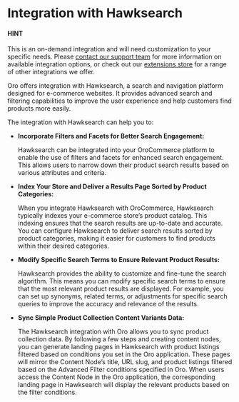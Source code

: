 <a id="integrations-search-hawksearch"></a>

# Integration with Hawksearch

#### HINT
This is an on-demand integration and will need customization to your specific needs. Please <a href="https://oroinc.com/contact-us/" target="_blank">contact our support team</a> for more information on available integration options, or check out our <a href="https://extensions.oroinc.com/" target="_blank">extensions store</a> for a range of other integrations we offer.

Oro offers integration with Hawksearch, a search and navigation platform designed for e-commerce websites. It provides advanced search and filtering capabilities to improve the user experience and help customers find products more easily.

The integration with Hawksearch can help you to:

* **Incorporate Filters and Facets for Better Search Engagement:**

  Hawksearch can be integrated into your OroCommerce platform to enable the use of filters and facets for enhanced search engagement. This allows users to narrow down their product search results based on various attributes and criteria.
* **Index Your Store and Deliver a Results Page Sorted by Product Categories:**

  When you integrate Hawksearch with OroCommerce, Hawksearch typically indexes your e-commerce store’s product catalog. This indexing ensures that the search results are up-to-date and accurate. You can configure Hawksearch to deliver search results sorted by product categories, making it easier for customers to find products within their desired categories.
* **Modify Specific Search Terms to Ensure Relevant Product Results:**

  Hawksearch provides the ability to customize and fine-tune the search algorithm. This means you can modify specific search terms to ensure that the most relevant product results are displayed. For example, you can set up synonyms, related terms, or adjustments for specific search queries to improve the accuracy and relevance of the results.
* **Sync Simple Product Collection Content Variants Data:**

  The Hawksearch integration with Oro allows you to sync product collection data. By following a few steps and creating content nodes, you can generate landing pages in Hawksearch with product listings filtered based on conditions you set in the Oro application. These pages will mirror the Content Node’s title, URL slug, and product listings filtered based on the Advanced Filter conditions specified in Oro. When users access the Content Node in the Oro application, the corresponding landing page in Hawksearch will display the relevant products based on the filter conditions.
